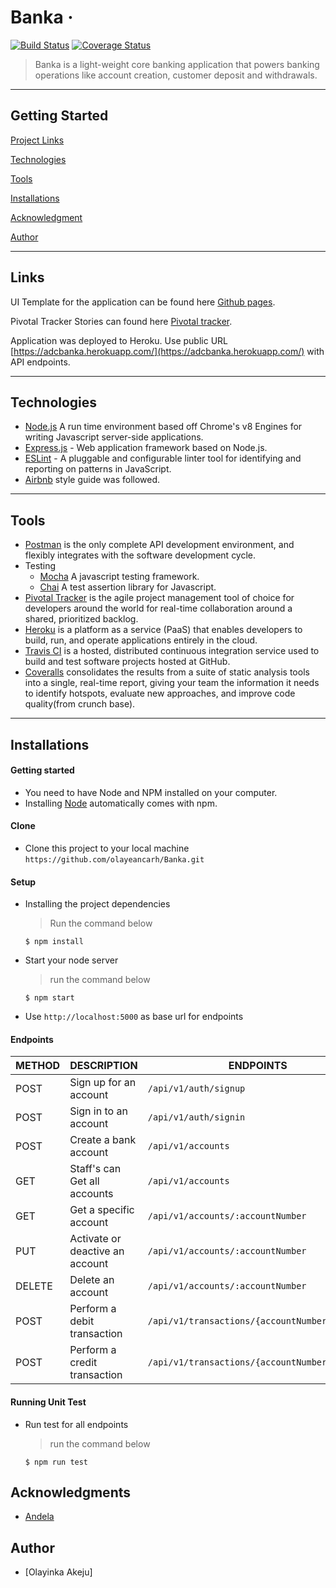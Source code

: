# Banka  &middot;
[![Build Status](https://travis-ci.com/olayeancarh/Banka.svg?branch=develop)](https://travis-ci.com/olayeancarh/Banka)
[![Coverage Status](https://coveralls.io/repos/github/olayeancarh/Banka/badge.svg?branch=develop)](https://coveralls.io/github/olayeancarh/Banka?branch=develop)

> Banka is a light-weight core banking application that powers banking operations like account creation, customer deposit and withdrawals.

---
## Getting Started

[Project Links](#links) 

[Technologies](#technologies)

[Tools](#tools)

[Installations](#installations)

[Acknowledgment](#acknowledgments)

[Author](#author)


---
 
## Links

UI Template for the application can be found here [Github pages](http://olayeancarh.github.io).

Pivotal Tracker Stories can found here [Pivotal tracker](https://www.pivotaltracker.com/n/projects/2321509).

Application was deployed to Heroku. Use public URL [https://adcbanka.herokuapp.com/](https://adcbanka.herokuapp.com/) with API endpoints.

---

## Technologies

[node]: (https://nodejs.org)

- [Node.js](node) A run time environment based off Chrome's v8 Engines for writing Javascript server-side applications.
- [Express.js](https://expressjs.com) - Web application framework based on Node.js.
- [ESLint](https://eslint.org/) - A pluggable and configurable linter tool for identifying and reporting on patterns in JavaScript.
- [Airbnb](https://www.npmjs.com/package/eslint-config-airbnb) style guide was followed.

---

## Tools
- [Postman](https://www.getpostman.com/) is the only complete API development environment, and flexibly integrates with the software development cycle.
- Testing
  - [Mocha](https://mochajs.org/) A javascript testing framework.
  - [Chai](https://chaijs.com) A test assertion library for Javascript.
- [Pivotal Tracker](https://www.pivotaltracker.com) is the agile project management tool of choice for developers around the world for real-time collaboration around a shared, prioritized backlog.
- [Heroku](https://www.heroku.com/) is a platform as a service (PaaS) that enables developers to build, run, and operate applications entirely in the cloud.
- [Travis CI](https://travis-ci.org/) is a hosted, distributed continuous integration service used to build and test software projects hosted at GitHub.
- [Coveralls](https://codeclimate.com/) consolidates the results from a suite of static analysis tools into a single, real-time report, giving your team the information it needs to identify hotspots, evaluate new approaches, and improve code quality(from crunch base).

---

## Installations

#### Getting started

- You need to have Node and NPM installed on your computer.
- Installing [Node](node) automatically comes with npm.

#### Clone

- Clone this project to your local machine `https://github.com/olayeancarh/Banka.git`

#### Setup

- Installing the project dependencies
  > Run the command below
  ```shell
  $ npm install
  ```
- Start your node server
  > run the command below
  ```shell
  $ npm start
  ```
- Use `http://localhost:5000` as base url for endpoints

#### Endpoints

| METHOD | DESCRIPTION                             | ENDPOINTS                 | 
| ------ | --------------------------------------- | ------------------------- | 
| POST   | Sign up for an account                  | `/api/v1/auth/signup`     | 
| POST   | Sign in to an account                   | `/api/v1/auth/signin`     | 
| POST   | Create a bank account                   | `/api/v1/accounts`        | 
| GET    | Staff's can Get all accounts            | `/api/v1/accounts`        | 
| GET    | Get a specific account                  | `/api/v1/accounts/:accountNumber`| 
| PUT    | Activate or deactive an account         | `/api/v1/accounts/:accountNumber`| 
| DELETE | Delete an account                       | `/api/v1/accounts/:accountNumber`|
| POST   | Perform a debit transaction             | `/api/v1/transactions/{accountNumber}/debit`| 
| POST   | Perform a credit transaction            | `/api/v1/transactions/{accountNumber}/credit`| 

#### Running Unit Test
- Run test for all endpoints
  > run the command below
  ```shell
  $ npm run test
  ```

## Acknowledgments

- [Andela](https://andela.com/)

## Author

- [Olayinka Akeju]

